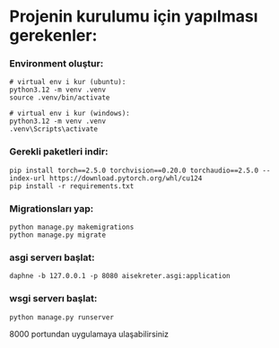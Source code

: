 # Projenin kurulumu için yapılması gerekenler:
### Environment oluştur:
    # virtual env i kur (ubuntu):
    python3.12 -m venv .venv
    source .venv/bin/activate

    # virtual env i kur (windows):
    python3.12 -m venv .venv
    .venv\Scripts\activate

### Gerekli paketleri indir:
    pip install torch==2.5.0 torchvision==0.20.0 torchaudio==2.5.0 --index-url https://download.pytorch.org/whl/cu124
    pip install -r requirements.txt

### Migrationsları yap:
    python manage.py makemigrations
    python manage.py migrate

### asgi serverı başlat:
    daphne -b 127.0.0.1 -p 8080 aisekreter.asgi:application

### wsgi serverı başlat:
    python manage.py runserver

8000 portundan uygulamaya ulaşabilirsiniz
    